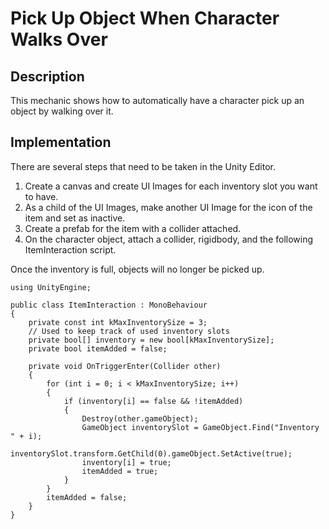 # Pick Up Object When Character Walks Over

## Description
This mechanic shows how to automatically have a character pick up an object by walking over it.

## Implementation
There are several steps that need to be taken in the Unity Editor.

   1. Create a canvas and create UI Images for each inventory slot you want to have.
   2. As a child of the UI Images, make another UI Image for the icon of the item and set as inactive.
   3. Create a prefab for the item with a collider attached.
   4. On the character object, attach a collider, rigidbody, and the following ItemInteraction script.
    
   Once the inventory is full, objects will no longer be picked up.
    
    using UnityEngine;

    public class ItemInteraction : MonoBehaviour
    {
        private const int kMaxInventorySize = 3;
	    // Used to keep track of used inventory slots
        private bool[] inventory = new bool[kMaxInventorySize];
        private bool itemAdded = false;

        private void OnTriggerEnter(Collider other)
        {
            for (int i = 0; i < kMaxInventorySize; i++)
            {
                if (inventory[i] == false && !itemAdded)
                {
                    Destroy(other.gameObject);
                    GameObject inventorySlot = GameObject.Find("Inventory " + i);
                    inventorySlot.transform.GetChild(0).gameObject.SetActive(true);
                    inventory[i] = true;
                    itemAdded = true;
                }
            }
            itemAdded = false;
        }
    }


